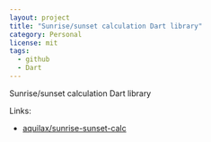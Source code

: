 ```yaml
---
layout: project
title: "Sunrise/sunset calculation Dart library"
category: Personal
license: mit
tags:
  - github
  - Dart
---
```


Sunrise/sunset calculation Dart library

Links:

* [aquilax/sunrise-sunset-calc](https://github.com/aquilax/sunrise-sunset-calc)
